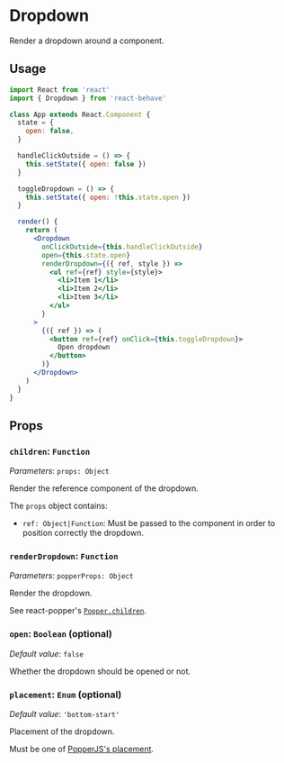 <!--
  THIS FILE WAS GENERATED!
  Don't make any changes in it, update src/components/Dropdown/Dropdown.js instead.
  If you still need to make changes in this file, remove this header so it won't be overridden.
-->

# Dropdown

[popper-children]: https://github.com/FezVrasta/react-popper#children
[popper-placements]: https://popper.js.org/popper-documentation.html#Popper.placements

Render a dropdown around a component.

## Usage

```jsx
import React from 'react'
import { Dropdown } from 'react-behave'

class App extends React.Component {
  state = {
    open: false,
  }

  handleClickOutside = () => {
    this.setState({ open: false })
  }

  toggleDropdown = () => {
    this.setState({ open: !this.state.open })
  }

  render() {
    return (
      <Dropdown
        onClickOutside={this.handleClickOutside}
        open={this.state.open}
        renderDropdown={({ ref, style }) =>
          <ul ref={ref} style={style}>
            <li>Item 1</li>
            <li>Item 2</li>
            <li>Item 3</li>
          </ul>
        }
      >
        {({ ref }) => (
          <button ref={ref} onClick={this.toggleDropdown}>
            Open dropdown
          </button>
        )}
      </Dropdown>
    )
  }
}
```

## Props

### `children`: `Function`

_Parameters_: `props: Object`

Render the reference component of the dropdown.

The `props` object contains:

- `ref: Object|Function`: Must be passed to the component in order to position correctly the dropdown.

### `renderDropdown`: `Function`

_Parameters_: `popperProps: Object`

Render the dropdown.

See react-popper's [`Popper.children`][popper-children].

### `open`: `Boolean` (optional)

_Default value_: `false`

Whether the dropdown should be opened or not.

### `placement`: `Enum` (optional)

_Default value_: `'bottom-start'`

Placement of the dropdown.

Must be one of [PopperJS's placement][popper-placements].
